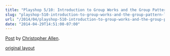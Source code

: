 ```yaml
---
title: "Playshop 5/10: Introduction to Group Works and the Group Pattern Language"
slug: "playshop-510-introduction-to-group-works-and-the-group-pattern-language"
url: "/2014/04/playshop-510-introduction-to-group-works-and-the-group-pattern-language.html"
date: "2014-04-29T14:51:00-07:00"
---
```

<div id="fb-root"></div> <script id="facebook-jssdk" src="//connect.facebook.net/en_US/all.js#xfbml=1"></script>
<div class="fb-post" data-href="https://www.facebook.com/ChristopherRayAllen/posts/10152385365510540" data-width="600"><div class="fb-xfbml-parse-ignore"><a href="https://www.facebook.com/ChristopherRayAllen/posts/10152385365510540">Post</a> by <a href="https://www.facebook.com/ChristopherRayAllen">Christopher Allen</a>.</div></div>
<p class="previous"><a href="/previous/2014/04/playshop-510-introduction-to-group-works-and-the-group-pattern-language.html" rel="syndication nofollow" class="u-syndication" >original layout</a></p>
